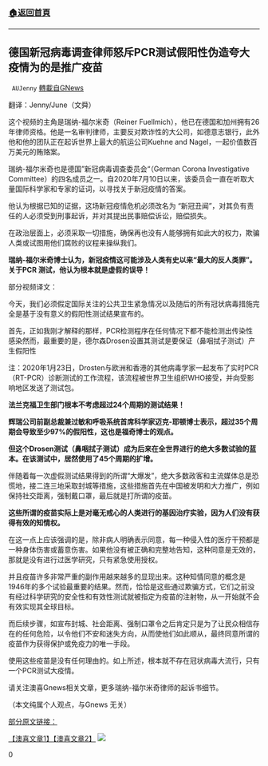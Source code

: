###  [:house:返回首頁](https://github.com/ourhimalayas/txt)
---


## 德国新冠病毒调查律师怒斥PCR测试假阳性伪造夸大疫情为的是推广疫苗
` AUJenny` [轉載自GNews](https://gnews.org/zh-hans/1541919/)

翻译：Jenny/June（文舜）

这个视频的主角是瑞纳-福尔米奇（Reiner Fuellmich），他已在德国和加州拥有26年律师资格。他是一名审判律师，主要反对欺诈性的大公司，如德意志银行，此外他和他的团队正在起诉世界上最大的航运公司Kuehne and Nagel，一起价值数百万美元的贿赂案。

瑞纳-福尔米奇也是德国”新冠病毒调查委员会“（German Corona Investigative Committee）的四名成员之一。自2020年7月10日以来，该委员会一直在听取大量国际科学家和专家的证词，以寻找关于新冠疫情的答案。

他认为根据已知的证据，这场新冠疫情危机必须改名为 “新冠丑闻”，对其负有责任的人必须受到刑事起诉，并对其提出民事赔偿诉讼，赔偿损失。

在政治层面上，必须采取一切措施，确保再也没有人能够拥有如此大的权力，欺骗人类或试图用他们腐败的议程来操纵我们。

**瑞纳-福尔米奇博士认为，新冠疫情这可能涉及人类有史以来“最大的反人类罪”。关于PCR 测试，他认为根本就是虚假的误导！**

部分视频译文：

今天，我们必须假定国际关注的公共卫生紧急情况以及随后的所有冠状病毒措施完全是基于没有意义的假阳性测试结果宣布的。

首先，正如我刚才解释的那样，PCR检测程序在任何情况下都不能检测出传染性感染然而，最重要的是，德尔森Drosen设置其测试是要保证（鼻咽拭子测试）产生假阳性

注：2020年1月23日，Drosten与欧洲和香港的其他病毒学家一起发布了实时PCR（RT-PCR）诊断测试的工作流程，该流程被世界卫生组织WHO接受，并向受影响地区发送了测试包。

**法兰克福卫生部门根本不考虑超过24个周期的测试结果！**

**辉瑞公司前副总裁兼过敏和呼吸系统首席科学家迈克-耶顿博士表示，超过35个周期会导致至少97%的假阳性，这也是福奇博士的观点。**

**但这个Drosen测试（鼻咽拭子测试）成为后来在全世界进行的绝大多数试验的蓝本。在该测试中，居然使用了45个周期的扩增。**

伴随着每一次虚假测试结果得到的所谓“大爆发”，绝大多数政客和主流媒体总是恐慌地，接二连三地采取封城等措施，这些措施首先在中国被发明和大力推广，例如保持社交距离，强制戴口罩，最后就是打所谓的疫苗。

**这些所谓的疫苗实际上是对毫无戒心的人类进行的基因治疗实验，因为人们没有获得有效的知情权。**

在这一点上应该强调的是，除非病人明确表示同意，每一种侵入性的医疗干预都是一种身体伤害或蓄意伤害。如果他没有被正确和完整地告知，这种同意是无效的，那就是没有进行过医学研究，只有紧急使用授权。

并且疫苗许多非常严重的副作用越来越多的显现出来。这种知情同意的概念是1946年的多个试验最重要的结果。然而，恰恰是这些通过欺骗方式，它们之前没有经过科学研究的安全性和有效性测试就被指定为疫苗的注射物，从一开始就不会有效实现其全球目标。

而后续步骤，如宣布封城、社会距离、强制口罩令之后肯定只是为了让民众相信存在的任何危险，以令他们不安和迷失方向，从而使他们如此顺从，最终同意所谓的疫苗作为获得保护或免疫力的唯一手段。

使用这些疫苗是没有任何理由的。如上所述，根本就不存在冠状病毒大流行，只有一个PCR测试大疫情。

请关注澳喜Gnews相关文章，更多瑞纳-福尔米奇律师的起诉书细节。

（本文纯属个人观点，与Gnews 无关）

[部分原文链接：](https://www.aeginagreece.com/aegina-island/wp-content/uploads/2020/12/Transcript-testimony-Reiner-Fuellmich-.pdf)

[【澳喜文章1】](https://gnews.org/zh-hans/author/aujenny/)[【澳喜文章2】](https://gnews.org/zh-hans/author/himalaya-australia/)
![](https://assets.gnews.org/wp-content/uploads/2021/09/AUSTRALIA-1.jpeg)


0
